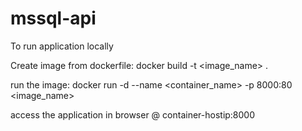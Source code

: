 # mssql-api
To run application locally

Create image from dockerfile:
docker build -t <image_name> .

run the image:
docker run -d --name <container_name> -p 8000:80 <image_name>

access the application in browser @ container-hostip:8000
